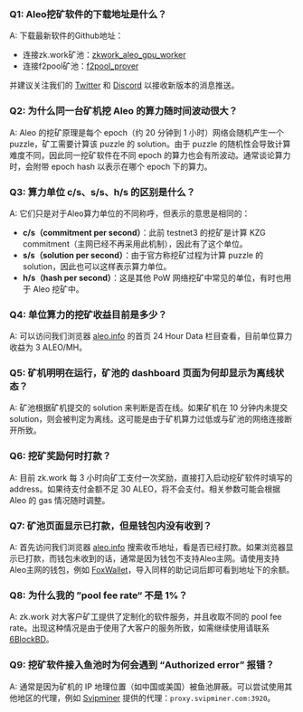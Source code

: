 ### Q1: Aleo挖矿软件的下载地址是什么？

A: 下载最新软件的Github地址：
- 连接zk.work矿池：[zkwork_aleo_gpu_worker](https://github.com/6block/zkwork_aleo_gpu_worker/releases)
- 连接f2pool矿池：[f2pool_prover](https://github.com/6block/f2pool_prover/releases)

并建议关注我们的 [Twitter](https://x.com/ZKWorkHQ) 和 [Discord](https://discord.com/invite/pKufwyjGFF) 以接收新版本的消息推送。


### Q2: 为什么同一台矿机挖 Aleo 的算力随时间波动很大？

A: Aleo 的挖矿原理是每个 epoch（约 20 分钟到 1 小时）网络会随机产生一个 puzzle，矿工需要计算该 puzzle 的 solution。由于 puzzle 的随机性会导致计算难度不同，因此同一挖矿软件在不同 epoch 的算力也会有所波动。通常谈论算力时，会附带 epoch hash 以表示在哪个 epoch 下的算力。


### Q3: 算力单位 c/s、s/s、h/s 的区别是什么？

A: 它们只是对于Aleo算力单位的不同称呼，但表示的意思是相同的：
- **c/s（commitment per second）**：此前 testnet3 的挖矿是计算 KZG commitment（主网已经不再采用此机制），因此有了这个单位。
- **s/s（solution per second）**：由于官方称挖矿过程为计算 puzzle 的 solution，因此也可以这样表示算力单位。
- **h/s（hash per second）**：这是其他 PoW 网络挖矿中常见的单位，有时也用于 Aleo 挖矿中。


### Q4: 单位算力的挖矿收益目前是多少？

A: 可以访问我们浏览器 [aleo.info](https://aleo.info/) 的首页 24 Hour Data 栏目查看，目前单位算力收益为 3 ALEO/MH。


### Q5: 矿机明明在运行，矿池的 dashboard 页面为何却显示为离线状态？

A: 矿池根据矿机提交的 solution 来判断是否在线。如果矿机在 10 分钟内未提交 solution，则会被判定为离线。这可能是由于矿机算力过低或与矿池的网络连接断开所致。


### Q6: 挖矿奖励何时打款？

A: 目前 zk.work 每 3 小时向矿工支付一次奖励，直接打入启动挖矿软件时填写的 address。如果待支付金额不足 30 ALEO，将不会支付。相关参数可能会根据 Aleo 的 gas 情况随时调整。


### Q7: 矿池页面显示已打款，但是钱包内没有收到？

A: 首先访问我们浏览器 [aleo.info](https://aleo.info/) 搜索收币地址，看是否已经打款。如果浏览器显示已打款，而钱包未收到的话，通常是因为钱包不支持Aleo主网。请使用支持Aleo主网的钱包，例如 [FoxWallet](https://foxwallet.com/)，导入同样的助记词后即可看到地址下的余额。


### Q8: 为什么我的 ”pool fee rate“ 不是 1%？

A: zk.work 对大客户矿工提供了定制化的软件服务，并且收取不同的 pool fee rate。出现这种情况是由于使用了大客户的服务所致，如需继续使用请联系 [6BlockBD](https://t.me/sixblockofficial)。


### Q9: 挖矿软件接入鱼池时为何会遇到 “Authorized error” 报错？

A: 通常是因为矿机的 IP 地理位置（如中国或美国）被鱼池屏蔽。可以尝试使用其他地区的代理，例如 [Svipminer](https://www.svipminer.com/) 提供的代理：`proxy.svipminer.com:3920`。
